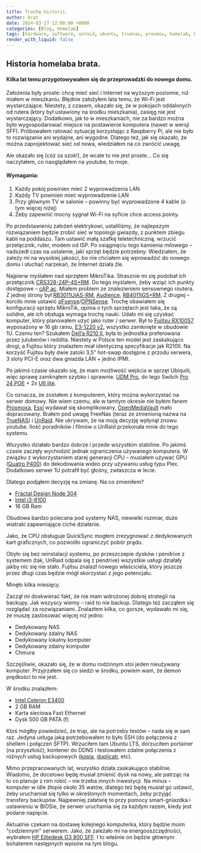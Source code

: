 ```yaml
---
title: Trochę historii.
author: brat
date: 2024-03-27 12:00:00 +0000
categories: [Blog, Homelab]
tags: [hardware, software, unraid, ubuntu, truenas, proxmox, homelab, blog, fujitsu, rack]
render_with_liquid: false
---
```


## Historia homelaba brata.

#### Kilka lat temu przygotowywałem się do przeprowadzki do nowego domu.

Założenia były proste: chcę mieć sieć i Internet na wyższym poziomie, niż miałem w mieszkaniu. Błędnie założyłem lata temu, że Wi-Fi jest wystarczające. Niestety, z czasem, okazało się, że w pokojach oddalonych od rutera (który był ustawiony na środku mieszkania), zasięg nie jest wystarczający.  Dodatkowo, jak to w mieszkaniach, nie za bardzo można było wygospodarować miejsce na postawienie komputera (nawet w wersji SFF). Próbowałem ratować sytuację korzystając z Raspberry Pi, ale nie było to rozwiązanie ani wydajne, ani wygodne. Dlatego też, jak się okazało, że można zaprojektować sieć od nowa, wiedziałem na co zwrócić uwagę.

Ale okazało się (cóż za szok!), że wcale to nie jest proste… Co się naczytałem, co naoglądałem na youtube, to moje.

#### Wymagania:
1)  Każdy pokój powinien mieć 2 wyprowadzenia LAN
2)  Każdy TV powinien mieć wyprowadzenie LAN
3)  Przy głównym TV w salonie – powinny być wyprowadzone 4 kable (o tym więcej niżej)
4)  Żeby zapewnić mocny sygnał Wi-Fi na syficie chce access pointy.

Po przedstawieniu założeń elektrykowi, ustaliliśmy, że najlepszym rozwiązaniem będzie zrobić sieć w topologii gwiazdy, z punktem zbiegu kabli na poddaszu. Tam ustawić małą szafkę teletechniczną, wrzucić przełącznik, ruter, modem od ISP. Po osiągnięciu tego kamienia milowego – nadszedł czas na ustalenie, jaki sprzęt będzie potrzebny. Wiedziałem, że zależy mi na wysokiej jakości, bo nie chciałem się wprowadzić do nowego domu i słuchać narzekań, że Internet działa źle.

Najpierw myślałem nad sprzętem MikroTika. Strasznie mi się podobał ich przełącznik [CRS328-24P-4S+RM](https://mikrotik.com/product/crs328_24p_4s_rm). Do tego myślałem, żeby wziąć ich punkty dostępowe – [cAP ac](https://mikrotik.com/product/cap_ac). Miałem problem ze znalezieniem sensownego routera. Z jednej strony był [RB3011UiAS-RM](https://mikrotik.com/product/RB3011UiAS-RM), [Audience](https://mikrotik.com/product/audience), [RB4011iGS+RM](https://mikrotik.com/product/rb4011igs_rm). Z drugiej – korciło mnie ustawić [pFsense](https://www.pfsense.org/)/[OPNSense](https://opnsense.org/). Trochę obawiałem się konfiguracji sprzętu MikroTik, opinia o tych sprzętach jest taka, że są solidne, ale ich obsługa wymaga trochę nauki. Udało mi się uzyskać komputer, który planowałem użyć jako ruter / serwer. Był to [Fujitsu RX100S7](https://www.fujitsu.com/tw/Images/ds-py-rx100-s7.pdf) wyposażony w 16 gb ramu, [E3-1220 v2](https://www.cpubenchmark.net/cpu.php?cpu=Intel+Xeon+E3-1220+V2+%40+3.10GHz), wszystko zamknięte w obudowie 1U. Czemu ten? Szukałem [Dell’a R210 II](https://i.dell.com/sites/content/shared-content/data-sheets/en/Documents/R210II-SpecSheet.pdf), była to jednostka preferowana przez jutuberów i reddita. Niestety w Polsce ten model jest zaskakująco drogi, a Fujitsu który znalazłem miał identyczną specyfikacje jak R210II. Na korzyść Fujitsu były dwie zatoki 3,5" hot-swap dostępne z przodu serwera, 3 sloty PCI-E oraz dwa gniazda LAN + jedno IPMI.

Po jakimś czasie okazało się, że mam możliwość wejścia w sprzęt Ubiquiti, więc sprawę zamknąłem szybko i sprawnie. [UDM Pro](https://techspecs.ui.com/unifi/unifi-gateway-consoles/udm-pro?s=eu), do tego Switch [Pro 24 POE](https://techspecs.ui.com/unifi/switching/usw-pro-24-poe) + 2x [U6 lite](https://techspecs.ui.com/unifi/wifi/u6-lite).

Co oznacza, że zostałem z komputerem, który można wykorzystać na serwer domowy. Nie wiem czemu, ale w tamtym okresie nie byłem fanem [Proxmoxa](https://www.proxmox.com/en/), [Esxi](https://www.vmware.com/products/esxi-and-esx.html) wydawał się skomplikowany, [OpenMediaVault](https://www.openmediavault.org/) mało dopracowany. Brałem pod uwagę FreeNas (teraz ze zmienioną nazwa na [TrueNAS](https://www.truenas.com/))  i [UnRaid](https://unraid.net/). Nie ukrywam, że na moją decyzję wpłynął znowu youtube. Ilość poradników i filmów o UnRaid przekonała mnie do tego systemu.

Wszystko działało bardzo dobrze i przede wszystkim stabilnie. Po jakimś czasie zaczęły wychodzić jednak ograniczenia używanego komputera. W związku z wykorzystaniem starej generacji CPU – musiałem używać GPU ([Quatro P400](https://www.nvidia.com/content/dam/en-zz/Solutions/design-visualization/productspage/quadro/quadro-desktop/quadro-pascal-p400-data-sheet-us-nv-704503-r1.pdf)) do dekodowania wideo przy używaniu usług typu Plex.  Dodatkowo serwer 1U potrafił być głośny, zwłaszcza w lecie.

Dlatego podjąłem decyzję na zmianę. Na co zmieniłem?

* [Fractal Design Node 304](https://www.fractal-design.com/products/cases/node/node-304/)
* [Intel i3-8100](https://www.cpubenchmark.net/cpu.php?cpu=Intel+Core+i3-8100+%40+3.60GHz&id=3103)
* 16 GB Ram

Obudowa bardzo polecana pod systemy NAS, niewielki rozmiar, duże wiatraki zapewniające ciche działanie.

Jako, że CPU obsługuje QuickSync mogłem zrezygnować z dedykowanych kart graficznych, co pozwoliło ograniczyć pobór prądu.

Obyło się bez reinstalacji systemu, po przeszczepie dysków i pendrive z systemem (tak, UnRaid odpala się z pendrive) wszystkie usługi działały jakby nic się nie stało. Fujitsu znalazł nowego właściciela, który jeszcze przez długi czas będzie mógł skorzystać z jego potencjału.

Minęło kilka miesięcy.

Zaczął mi doskwierać fakt, że nie mam wdrożonej dobrej strategii na backupy. Jak wszyscy wiemy – raid to nie backup. Dlatego też zacząłem się rozglądać za rozwiązaniami. Znalazłem kilka, co gorsze, wydawało mi się, że muszę zastosować więcej niż jedno:

* Dedykowany NAS
* Dedykowany zdalny NAS
* Dedykowany lokalny komputer
* Dedykowany zdalny komputer
* Chmura

Szczęśliwie, okazało się, że w domu rodzinnym stoi jeden nieużywany komputer. Przyjrzałem się co siedzi w środku, powiem wam, że demon prędkości to nie jest.

W środku znalazłem:

* [Intel Celeron E3400](https://www.cpubenchmark.net/cpu.php?cpu=Intel+Celeron+E3400+%40+2.60GHz&id=678)
* 2 GB RAM
* Karta sieciowa Fast Ethernet
* Dysk 500 GB PATA (**!**)

Ktoś mógłby powiedzieć, że trup, ale na potrzeby testów – nada się w sam raz. Jedyna usługa jaką potrzebowałem to było SSH (do połączenia z shellem i połączeń SFTP). Wrzuciłem tam Ubuntu LTS, dorzuciłem portainer (na przyszłość), kontener do DDNS i testowałem zdalne połączenia z różnych usług backupowych ([kopia](https://kopia.io/), [duplicati](https://www.duplicati.com/), etc).

Mimo przepracowanych lat, wszystko działa zaskakująco stabilnie. Wiadomo, że docelowo będę musiał zmienić dysk na nowy, ale patrząc na to co planuje z nim robić – nie trzeba innych inwestycji. Na minus – komputer w idle żłopie około 35 watów, dlatego też będę musiał go ustawić, żeby uruchamiał się tylko w określonych momentach, żeby przyjąć transfery backupów. Najpewniej załatwię to przy pomocy smart-gniazdka i ustawieniu w BIOSie, że serwer uruchamia się za każdym razem, kiedy jest podane napięcie.

Aktualnie czekam na dostawę kolejnego komputerka, który będzie moim "codziennym" serwerem. Jako, że zależało mi na energooszczędności, wybrałem [HP Elitedesk G3 800 SFF](https://support.hp.com/us-en/document/c05369814). I to właśnie on będzie głównym bohaterem następnych wpisów na tym blogu.

